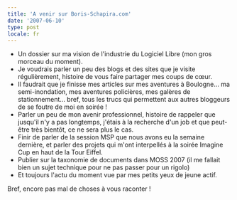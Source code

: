 ```yaml
---
title: 'A venir sur Boris-Schapira.com'
date: '2007-06-10'
type: post
locale: fr
---
```


* Un dossier sur ma vision de l'industrie du Logiciel Libre (mon gros morceau du moment).
* Je voudrais parler un peu des blogs et des sites que je visite régulièrement, histoire de vous faire partager mes coups de cœur.
* Il faudrait que je finisse mes articles sur mes aventures à Boulogne… ma semi-inondation, mes aventures policières, mes galères de stationnement… bref, tous les trucs qui permettent aux autres bloggeurs de se foutre de moi en soirée&nbsp;!
* Parler un peu de mon avenir professionnel, histoire de rappeler que jusqu'il n'y a pas longtemps, j'étais à la recherche d'un job et que peut-être très bientôt, ce ne sera plus le cas.
* Finir de parler de la session MSP que nous avons eu la semaine dernière, et parler des projets qui m'ont interpellés à la soirée Imagine Cup en haut de la Tour Eiffel.
* Publier sur la taxonomie de documents dans MOSS 2007 (il me fallait bien un sujet technique pour ne pas passer pour un rigolo)
* Et toujours l'actu du moment vue par mes petits yeux de jeune actif.

Bref, encore pas mal de choses à vous raconter&nbsp;!
